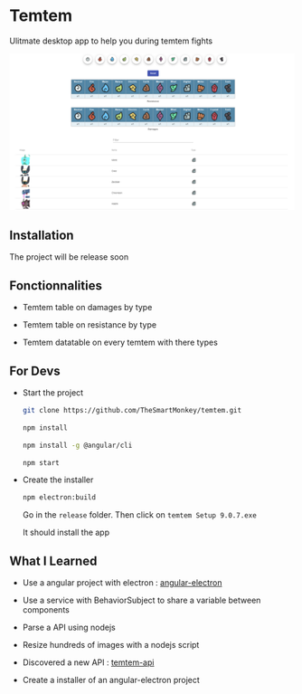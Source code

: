 # Temtem

Ulitmate desktop app to help you during temtem fights

![APP IMAGE](https://raw.githubusercontent.com/TheSmartMonkey/temtem/main/.github/temtem-app.PNG)

## Installation

The project will be release soon

## Fonctionnalities

* Temtem table on damages by type

* Temtem table on resistance by type

* Temtem datatable on every temtem with there types

## For Devs

* Start the project

    ```bash
    git clone https://github.com/TheSmartMonkey/temtem.git
    ```

    ```bash
    npm install
    ```

    ```bash
    npm install -g @angular/cli
    ```

    ```bash
    npm start
    ```

* Create the installer

    ```bash
    npm electron:build
    ```

    Go in the `release` folder. Then click on `temtem Setup 9.0.7.exe`

    It should install the app

## What I Learned

* Use a angular project with electron : [angular-electron](https://github.com/maximegris/angular-electron)

* Use a service with BehaviorSubject to share a variable between components

* Parse a API using nodejs

* Resize hundreds of images with a nodejs script

* Discovered a new API : [temtem-api](https://github.com/maael/temtem-api)

* Create a installer of an angular-electron project
